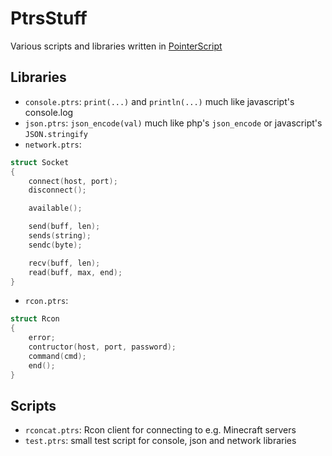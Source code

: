 # PtrsStuff

Various scripts and libraries written in [PointerScript](https://github.com/M4GNV5/PointerScript)

## Libraries
- `console.ptrs`: `print(...)` and `println(...)` much like javascript's console.log
- `json.ptrs`: `json_encode(val)` much like php's `json_encode` or javascript's `JSON.stringify`
- `network.ptrs`:
```C
struct Socket
{
	connect(host, port);
	disconnect();

	available();

	send(buff, len);
	sends(string);
	sendc(byte);

	recv(buff, len);
	read(buff, max, end);
}
```

- `rcon.ptrs`:
```C
struct Rcon
{
	error;
	contructor(host, port, password);
	command(cmd);
	end();
}
```

## Scripts
- `rconcat.ptrs`: Rcon client for connecting to e.g. Minecraft servers
- `test.ptrs`: small test script for console, json and network libraries
